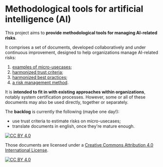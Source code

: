 # Methodological tools for artificial intelligence (AI)

This project aims to **provide methodological tools for managing AI-related risks**.


It comprises a set of documents, developed collaboratively and under continuous improvement, designed to help organizations manage AI-related risks:
1. [examples of micro-usecases](https://github.com/matthieu-grall/ai/blob/main/IA%20-%20Gestion%20des%20risques%20-%20Micro-cas%20d'usages%20-%20Exemples.md);
2. [harmonized trust criteria](https://github.com/matthieu-grall/ai/blob/main/IA%20-%20Gestion%20des%20risques%20-%20Crit%C3%A8res%20de%20confiance.md);
3. [harmonized best practices](https://github.com/matthieu-grall/ai/blob/main/IA%20-%20Gestion%20des%20risques%20-%20Bonnes%20pratiques.md);
4. [a risk management method](https://github.com/matthieu-grall/ai/blob/main/IA%20-%20Gestion%20des%20risques%20-%20M%C3%A9thode.md).

It is **intended to fit in with existing approaches within organizations**, notably system certification processes. However, some or all of these documents may also be used directly, together or separately.

The **backlog** is currently the following (maybe one day!):
- use trust criteria to estimate risks on micro-usecases;
- translate documents in english, once they're mature enough.

[![CC BY 4.0][cc-by-shield]][cc-by]

Those documents are licensed under a 
[Creative Commons Attribution 4.0 International License][cc-by].

[![CC BY 4.0][cc-by-image]][cc-by]

[cc-by]: http://creativecommons.org/licenses/by/4.0/
[cc-by-image]: https://i.creativecommons.org/l/by/4.0/88x31.png
[cc-by-shield]: https://img.shields.io/badge/License-CC%20BY%204.0-lightgrey.svg
